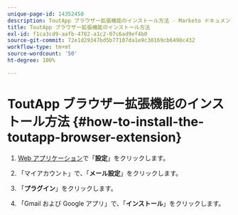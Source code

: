 ```yaml
---
unique-page-id: 14352450
description: ToutApp ブラウザー拡張機能のインストール方法 - Marketo ドキュメント - 製品ドキュメント
title: ToutApp ブラウザー拡張機能のインストール方法
exl-id: f1ca3cd9-aafb-4782-a1c2-07c6ad9ef4b0
source-git-commit: 72e1d29347bd5b77107da1e9c30169cb6490c432
workflow-type: tm+mt
source-wordcount: '50'
ht-degree: 100%

---
```


# ToutApp ブラウザー拡張機能のインストール方法 {#how-to-install-the-toutapp-browser-extension}

1. [Web アプリケーション](https://toutapp.com/next#settings)で「**設定**」をクリックします。

1. 「マイアカウント」で、「**メール設定**」をクリックします。

1. 「**プラグイン**」をクリックします。

1. 「Gmail および Google アプリ」で、「**インストール**」をクリックします。
